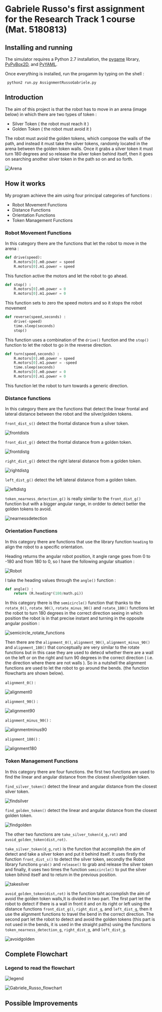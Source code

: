 # Gabriele Russo's first assignment for the Research Track 1 course (Mat. 5180813)

## Installing and running
The simulator requires a Python 2.7 installation, the [pygame](http://pygame.org/) library, [PyPyBox2D](https://pypi.python.org/pypi/pypybox2d/2.1-r331), and [PyYAML](https://pypi.python.org/pypi/PyYAML/).

Once everything is installed, run the progamm by typing on the shell :

```
 python2 run.py AssignmentRussoGabriele.py 
 ```
 

## Introduction
The aim of this project is that the robot has to move in an arena (image below) in which there are two types of token :

* Silver Token ( the robot must reach it )
* Golden Token ( the robot must avoid it )

The robot must avoid the golden tokens, which compose the walls of the path, and instead it must take the silver tokens, randomly located in the arena between the golden token walls.
Once it grabs a silver token it must turn 180 degrees and so release the silver token behind itself, then it goes on searching another silver token in the path so on and so forth.

![Arena](https://github.com/GabrieleRusso11/RT_Assignment1/blob/main/images/Arena.png)

## How it works 

My program achieve the aim using four principal categories of functions :

* Robot Movement Functions
* Distance Functions
* Orientation Functions 
* Token Management Functions

### Robot Movement Functions

In this category there are the functions that let the robot to move in the arena :

```python
def drive(speed):
    R.motors[0].m0.power = speed
    R.motors[0].m1.power = speed
```
This function active the motors and let the robot to go ahead.

```python
def stop() : 
    R.motors[0].m0.power = 0
    R.motors[0].m1.power = 0
```
This function sets to zero the speed motors and so it stops the robot movement

```python
def reverse(speed,seconds) : 
    drive(-speed)
    time.sleep(seconds)
    stop()
```
This function uses a combination of the `drive()` function and the `stop()` function to let the robot to go in the reverse direction.

```python
def turn(speed,seconds) :
    R.motors[0].m0.power = speed
    R.motors[0].m1.power = -speed
    time.sleep(seconds)
    R.motors[0].m0.power = 0
    R.motors[0].m1.power = 0
```
This function let the robot to turn towards a generic direction.

### Distance functions

In this category there are the functions that detect the linear frontal and lateral distance between the robot and the silver/golden tokens.

`front_dist_s()` detect the frontal distance from a silver token.

![frontdists](https://github.com/GabrieleRusso11/RT_Assignment1/blob/main/images/frontdists.png)

`front_dist_g()` detect the frontal distance from a golden token.

![frontdistg](https://github.com/GabrieleRusso11/RT_Assignment1/blob/main/images/frontdistg.png)

`right_dist_g()` detect the right lateral distance from a golden token.

![rightdistg](https://github.com/GabrieleRusso11/RT_Assignment1/blob/main/images/rightdistg.png)

`left_dist_g()` detect the left lateral distance from a golden token.

![leftdistg](https://github.com/GabrieleRusso11/RT_Assignment1/blob/main/images/leftdistg.png)

`token_nearness_detection_g()` is really similar to the `front_dist_g()` function but with a bigger angular range, in ordder to detect better the golden tokens to avoid.

![nearnessdetection](https://github.com/GabrieleRusso11/RT_Assignment1/blob/main/images/nearnessdetection.png)

### Orientation Functions

In this category there are functions that use the library function `heading` to align the robot to a specific orientation.

Heading returns the angular robot position, it angle range goes from 0 to -180 and from 180 to 0, so I have the following angular situation : 

![Robot](https://github.com/GabrieleRusso11/RT_Assignment1/blob/main/images/Heading.jpg)

I take the heading values through the `angle()` function : 

```python
def angle() :
    return (R.heading*(180/math.pi))
```

In this category there is the `semicircle()` function that thanks to the `rotate_0()`, `rotate_90()`, `rotate_minus_90()` and `rotate_180()` functions let the robot to turn 180 degrees in the correct direction seeing in which position the robot is in that precise instant and turning in the opposite angular position :

![semicircle_rotate_functions](https://github.com/GabrieleRusso11/RT_Assignment1/blob/main/images/semicircle_rotate_functions.png)

Then there are the `alignment_0()`, `alignment_90()`, `alignment_minus_90()` and `alignment_180()` that conceptually are very similar to the rotate functions but in this case they are used to detecd whether there are a wall on the left or on the right and turn 90 degrees in the correct direction ( i.e. the direction where there are not walls ). So in a nutshell the alignment functions are used to let the robot to go around the bends. (the function flowcharts are shown below).

`alignment_0()` :

![alignment0](https://github.com/GabrieleRusso11/RT_Assignment1/blob/main/images/alignment0.png)

`alignment_90()` :

![alignment90](https://github.com/GabrieleRusso11/RT_Assignment1/blob/main/images/alignment90.png)

`alignment_minus_90()` :

![alignmentminus90](https://github.com/GabrieleRusso11/RT_Assignment1/blob/main/images/alignmentminus90.png)

`alignment_180()` :

![alignment180](https://github.com/GabrieleRusso11/RT_Assignment1/blob/main/images/alignment180.png)

### Token Management Functions

In this category there are four functions.
the first two functions are used to find the linear and angular distance from the closest silver/golden token.

`find_silver_token()` detect the linear and angular distance from the closest silver token.

![findsilver](https://github.com/GabrieleRusso11/RT_Assignment1/blob/main/images/findsilver.png)

`find_golden_token()` detect the linear and angular distance from the closest golden token.

![findgolden](https://github.com/GabrieleRusso11/RT_Assignment1/blob/main/images/findgolden.png)

The other two functions are `take_silver_token(d_g,rot)` and `avoid_golden_token(dist,rot)`.

`take_silver_token(d_g,rot)` is the function that accomplish the aim of detect and take a silver token and put it behind itself.
It uses firstly the function `front_dist_s()` to detect the silver token, secondly the Robot library functions `grab()` and `release()` to grab and release the silver token and finally, it uses two times the function `semicircle()` to put the silver token bihind itself and to return in the previous position.

![takesilver](https://github.com/GabrieleRusso11/RT_Assignment1/blob/main/images/takesilver.jpg)

`avoid_golden_token(dist,rot)` is the function taht accomplish the aim of avoid the golden token walls,It is divided in two part.
The first part let the robot to detect if there is a wall in front it and on its right or left using the distance functions `front_dist_g()`, `right_dist_g`, and `left_dist_g`, then it use the alignment functions to travel the bend in the correct direction.
The second part let the robot to detect and avoid the golden tokens (this part is not used in the bends, it is used in the straight paths) using the functions `token_nearness_detection_g`, `right_dist_g`, and `left_dist_g`.

![avoidgolden](https://github.com/GabrieleRusso11/RT_Assignment1/blob/main/images/avoidgolden.png)

## Complete Flowchart
### Legend to read the flowchart
![legend](https://github.com/GabrieleRusso11/RT_Assignment1/blob/main/images/legend.png)

![Gabriele_Russo_flowchart](https://github.com/GabrieleRusso11/RT_Assignment1/blob/main/Gabriele_Russo_flowchart.png)

## Possible Improvements